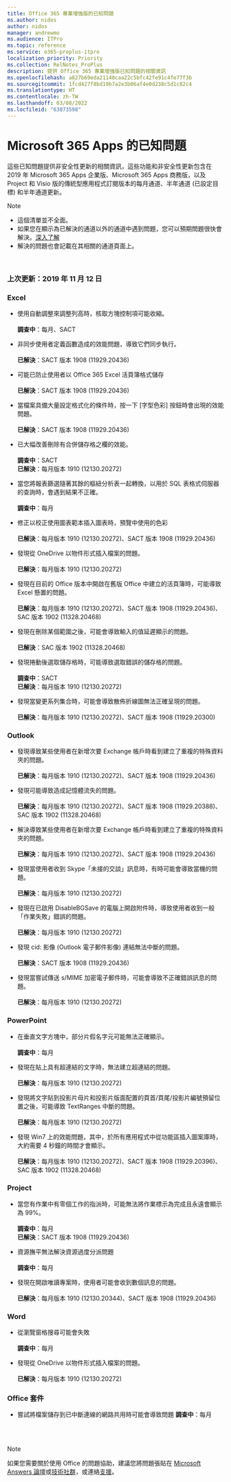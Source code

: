 ```yaml
---
title: Office 365 專業增強版的已知問題
ms.author: nidos
author: nidos
manager: andrewmo
ms.audience: ITPro
ms.topic: reference
ms.service: o365-proplus-itpro
localization_priority: Priority
ms.collection: RelNotes_ProPlus
description: 提供 Office 365 專業增強版已知問題的相關資訊
ms.openlocfilehash: a827b69eda21148caa22c5bfc42fe91c4fe77f3b
ms.sourcegitcommit: 1fcd427f8bd19b7a2e3b06af4e0d238c5d1c82c4
ms.translationtype: HT
ms.contentlocale: zh-TW
ms.lasthandoff: 03/08/2022
ms.locfileid: "63073598"
---
```

# <a name="microsoft-365-apps-known-issues"></a>Microsoft 365 Apps 的已知問題

這些已知問題提供非安全性更新的相關資訊，這些功能和非安全性更新包含在 2019 年 Microsoft 365 Apps 企業版、Microsoft 365 Apps 商務版，以及 Project 和 Visio 版的傳統型應用程式訂閱版本的每月通道、半年通道 (已設定目標) 和半年通道更新。


> [!NOTE]
>- 這個清單並不全面。
>- 如果您在顯示為已解決的通道以外的通道中遇到問題，您可以預期問題很快會解決。[深入了解](/DeployOffice/overview-of-update-channels-for-office-365-proplus#BKMK_SAC)
>- 解決的問題也會記載在其相關的通道頁面上。

<br>

### <a name="last-updated-november-12-2019"></a>上次更新：2019 年 11 月 12 日

### <a name="excel"></a>Excel

- 使用自動調整來調整列高時，核取方塊控制項可能收縮。<br><br>**調查中**：每月、SACT

- 非同步使用者定義函數造成的效能問題，導致它們同步執行。<br><br>**已解決**：SACT 版本 1908 (11929.20436) 

- 可能已防止使用者以 Office 365 Excel 活頁簿格式儲存<br><br>**已解決**：SACT 版本 1908 (11929.20436)


- 當檔案具備大量設定格式化的條件時，按一下 [字型色彩] 按鈕時會出現的效能問題。<br><br>**已解決**：SACT 版本 1908 (11929.20436)

- 已大幅改善刪除有合併儲存格之欄的效能。<br><br>**調查中**：SACT<br>**已解決**：每月版本 1910 (12130.20272)

- 當您將報表篩選隨著其餘的樞紐分析表一起轉換，以用於 SQL 表格式伺服器的查詢時，會遇到結果不正確。<br><br>**調查中**：每月

- 修正以校正使用圖表範本插入圖表時，預覽中使用的色彩<br><br>**已解決**：每月版本 1910 (12130.20272)、SACT 版本 1908 (11929.20436)


- 發現從 OneDrive 以物件形式插入檔案的問題。<br><br> **已解決**：每月版本 1910 (12130.20272)

- 發現在目前的 Office 版本中開啟在舊版 Office 中建立的活頁簿時，可能導致 Excel 懸置的問題。<br><br>
**已解決**：每月版本 1910 (12130.20272)、SACT 版本 1908 (11929.20436)、SAC 版本 1902 (11328.20468)

- 發現在刪除某個範圍之後，可能會導致輸入的值延遲顯示的問題。<br><br>
**已解決**：SAC 版本 1902 (11328.20468)

- 發現捲動後選取儲存格時，可能導致選取錯誤的儲存格的問題。<br><br>
**調查中**：SACT <br>**已解決**：每月版本 1910 (12130.20272)

- 發現當變更系列集合時，可能會導致散佈折線圖無法正確呈現的問題。<br><br>
**已解決**：每月版本 1910 (12130.20272)、SACT 版本 1908 (11929.20300)

### <a name="outlook"></a>Outlook

- 發現導致某些使用者在新增次要 Exchange 帳戶時看到建立了重複的特殊資料夾的問題。<br><br>
**已解決**：每月版本 1910 (12130.20272)、SACT 版本 1908 (11929.20436)

- 發現可能導致造成記憶體流失的問題。 <br><br>
**已解決**：每月版本 1910 (12130.20272)、SACT 版本 1908 (11929.20388)、SAC 版本 1902 (11328.20468)

- 解決導致某些使用者在新增次要 Exchange 帳戶時看到建立了重複的特殊資料夾的問題。<br><br>
**已解決**：每月版本 1910 (12130.20272)、SACT 版本 1908 (11929.20436)

- 發現當使用者收到 Skype「未接的交談」訊息時，有時可能會導致當機的問題。<br><br>
**已解決**：每月版本 1910 (12130.20272)

- 發現在已啟用 DisableBGSave 的電腦上開啟附件時，導致使用者收到一般「作業失敗」錯誤的問題。<br><br>
**已解決**：每月版本 1910 (12130.20272)

- 發現 cid: 影像 (Outlook 電子郵件影像) 連結無法中斷的問題。<br><br>
**已解決**：SACT 版本 1908 (11929.20436)

- 發現當嘗試傳送 s/MIME 加密電子郵件時，可能會導致不正確錯誤訊息的問題。<br><br>**已解決**：每月版本 1910 (12130.20272)

### <a name="powerpoint"></a>PowerPoint

- 在垂直文字方塊中，部分片假名字元可能無法正確顯示。<br><br>
**調查中**：每月

- 發現在貼上具有超連結的文字時，無法建立超連結的問題。 <br><br>**已解決**：每月版本 1910 (12130.20272)

- 發現將文字貼到投影片母片和投影片版面配置的頁首/頁尾/投影片編號預留位置之後，可能導致 TextRanges 中斷的問題。 <br><br>**已解決**：每月版本 1910 (12130.20272)

- 發現 Win7 上的效能問題，其中，於所有應用程式中從功能區插入圖案庫時，大約需要 4 秒鐘的時間才會顯示。<br>
<br>**已解決**：每月版本 1910 (12130.20272)、SACT 版本 1908 (11929.20396)、SAC 版本 1902 (11328.20468)

### <a name="project"></a>Project

- 當您有作業中有零個工作的指派時，可能無法將作業標示為完成且永遠會顯示為 99%。<br><br>
**調查中**：每月<br>
**已解決**：SACT 版本 1908 (11929.20436)

- 資源撫平無法解決資源過度分派問題<br><br>
**調查中**：每月

- 發現在開啟唯讀專案時，使用者可能會收到數個訊息的問題。<br><br>
**已解決**：每月版本 1910 (12130.20344)、SACT 版本 1908 (11929.20436)

### <a name="word"></a>Word

- 從瀏覽窗格搜尋可能會失敗<br><br>
**調查中**：每月

- 發現從 OneDrive 以物件形式插入檔案的問題。<br><br> **已解決**：每月版本 1910 (12130.20272)

### <a name="office-suite"></a>Office 套件
- 嘗試將檔案儲存到已中斷連線的網路共用時可能會導致問題
**調查中**：每月



<br>
<br>

> [!NOTE]
> 如果您需要關於使用 Office 的問題協助，建議您將問題張貼在 [Microsoft Answers 論壇](https://answers.microsoft.com/)或[技術社群](https://techcommunity.microsoft.com/)，或連絡[支援](https://support.microsoft.com/contactus)。